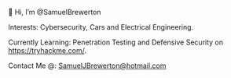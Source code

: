 👋 Hi, I’m @SamuelBrewerton 

Interests: Cybersecurity, Cars and Electrical Engineering.

Currently Learning: Penetration Testing and Defensive Security on https://tryhackme.com/.

Contact Me @: SamuelJBrewerton@hotmail.com
